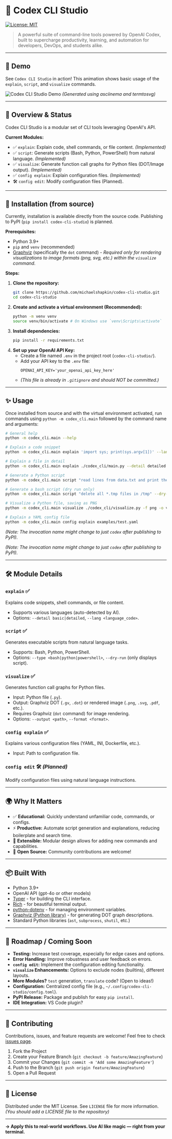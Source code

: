 # 🧰 Codex CLI Studio

[![License: MIT](https://img.shields.io/badge/License-MIT-yellow.svg)](https://opensource.org/licenses/MIT)

> A powerful suite of command-line tools powered by OpenAI Codex, built to supercharge productivity, learning, and automation for developers, DevOps, and students alike.

---

## 👀 Demo

See `Codex CLI Studio` in action! This animation shows basic usage of the `explain`, `script`, and `visualize` commands.

![Codex CLI Studio Demo](codex-cli-studio-demo.svg)
*(Generated using asciinema and termtosvg)*

---


## 🚀 Overview & Status
Codex CLI Studio is a modular set of CLI tools leveraging OpenAI's API.

**Current Modules:**

*   ✅ `explain`: Explain code, shell commands, or file content. *(Implemented)*
*   ✅ `script`: Generate scripts (Bash, Python, PowerShell) from natural language. *(Implemented)*
*   ✅ `visualize`: Generate function call graphs for Python files (DOT/Image output). *(Implemented)*
*   ✅ `config explain`: Explain configuration files. *(Implemented)*
*   🛠️ `config edit`: Modify configuration files (Planned).

---

## 🔌 Installation (from source)

Currently, installation is available directly from the source code. Publishing to PyPI (`pip install codex-cli-studio`) is planned.

**Prerequisites:**
*   Python 3.9+
*   `pip` and `venv` (recommended)
*   [Graphviz](https://graphviz.org/download/) (specifically the `dot` command) - *Required only for rendering visualizations to image formats (png, svg, etc.) within the `visualize` command.*


**Steps:**

1.  **Clone the repository:**
    ```bash
    git clone https://github.com/michaelshapkin/codex-cli-studio.git
    cd codex-cli-studio
    ```
2.  **Create and activate a virtual environment (Recommended):**
    ```bash
    python -m venv venv
    source venv/bin/activate # On Windows use `venv\Scripts\activate`
    ```
3.  **Install dependencies:**
    ```bash
    pip install -r requirements.txt
    ```
4.  **Set up your OpenAI API Key:**
    *   Create a file named `.env` in the project root (`codex-cli-studio/`).
    *   Add your API key to the `.env` file:
        ```
        OPENAI_API_KEY='your_openai_api_key_here'
        ```
    *   *(This file is already in `.gitignore` and should NOT be committed.)*

---

## ✨ Usage

Once installed from source and with the virtual environment activated, run commands using `python -m codex_cli.main` followed by the command name and arguments:

```bash
# General help
python -m codex_cli.main --help

# Explain a code snippet
python -m codex_cli.main explain 'import sys; print(sys.argv[1])' --lang en

# Explain a file in detail
python -m codex_cli.main explain ./codex_cli/main.py --detail detailed

# Generate a Python script
python -m codex_cli.main script "read lines from data.txt and print them numbered" -t python

# Generate a bash script (dry run only)
python -m codex_cli.main script "delete all *.tmp files in /tmp" --dry-run

# Visualize a Python file, saving as PNG
python -m codex_cli.main visualize ./codex_cli/visualize.py -f png -o visualize_graph.png

# Explain a YAML config file
python -m codex_cli.main config explain examples/test.yaml
```

*(Note: The invocation name might change to just `codex` after publishing to PyPI).*

*(Note: The invocation name might change to just `codex` after publishing to PyPI).*

---

## 🛠️ Module Details

### `explain` ✅
Explains code snippets, shell commands, or file content.
*   Supports various languages (auto-detected by AI).
*   Options: `--detail basic|detailed`, `--lang <language_code>`.

### `script` ✅
Generates executable scripts from natural language tasks.
*   Supports: Bash, Python, PowerShell.
*   Options: `--type <bash|python|powershell>`, `--dry-run` (only displays script).

### `visualize` ✅
Generates function call graphs for Python files.
*   Input: Python file (`.py`).
*   Output: Graphviz DOT (`.gv`, `.dot`) or rendered image (`.png`, `.svg`, `.pdf`, etc.).
*   Requires Graphviz (`dot` command) for image rendering.
*   Options: `--output <path>`, `--format <format>`.

### `config explain` ✅
Explains various configuration files (YAML, INI, Dockerfile, etc.).
*   Input: Path to configuration file.

### `config edit` 🛠️ *(Planned)*
Modify configuration files using natural language instructions.

---

## 🌍 Why It Matters
*   ✅ **Educational:** Quickly understand unfamiliar code, commands, or configs.
*   ⚡ **Productive:** Automate script generation and explanations, reducing boilerplate and search time.
*   🔧 **Extensible:** Modular design allows for adding new commands and capabilities.
*   🌱 **Open Source:** Community contributions are welcome!

---

## 📦 Built With
*   Python 3.9+
*   OpenAI API (gpt-4o or other models)
*   [Typer](https://typer.tiangolo.com/) - for building the CLI interface.
*   [Rich](https://rich.readthedocs.io/en/latest/) - for beautiful terminal output.
*   [python-dotenv](https://pypi.org/project/python-dotenv/) - for managing environment variables.
*   [Graphviz (Python library)](https://graphviz.readthedocs.io/en/stable/) - for generating DOT graph descriptions.
*   Standard Python libraries (`ast`, `subprocess`, `shutil`, etc.)

---
## 🔮 Roadmap / Coming Soon
*   **Testing:** Increase test coverage, especially for edge cases and options.
*   **Error Handling:** Improve robustness and user feedback on errors.
*   **`config edit`:** Implement the configuration editing functionality.
*   **`visualize` Enhancements:** Options to exclude nodes (builtins), different layouts.
*   **More Modules?** `test` generation, `translate` code? (Open to ideas!)
*   **Configuration:** Centralized config file (e.g., `~/.config/codex-cli-studio/config.toml`).
*   **PyPI Release:** Package and publish for easy `pip install`.
*   **IDE Integration:** VS Code plugin?

---

## 🤝 Contributing
Contributions, issues, and feature requests are welcome! Feel free to check [issues page](https://github.com/michaelshapkin/codex-cli-studio/issues).

1.  Fork the Project
2.  Create your Feature Branch (`git checkout -b feature/AmazingFeature`)
3.  Commit your Changes (`git commit -m 'Add some AmazingFeature'`)
4.  Push to the Branch (`git push origin feature/AmazingFeature`)
5.  Open a Pull Request

---

## 📄 License
Distributed under the MIT License. See `LICENSE` file for more information.
*(You should add a LICENSE file to the repository)*

---

**→ Apply this to real-world workflows. Use AI like magic — right from your terminal.**